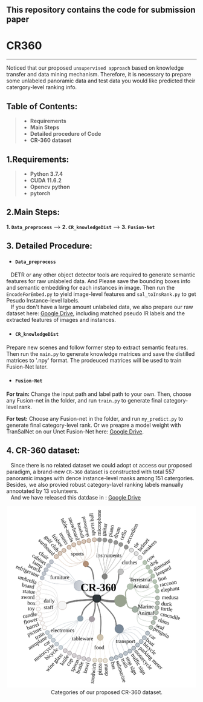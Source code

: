 ## This repository contains the code for submission paper
# CR360
 
------
 
Noticed that our proposed `unsupervised approach` based on knowledge transfer and data mining mechanism. Therefore, it is necessary to prepare some unlabeled panoramic data and test data you would like predicted their catergory-level ranking info.

## Table of Contents:
> * **Requirements**
> * **Main Steps**
> * **Detailed procedure of Code**
> * **CR-360 dataset**

## 1.Requirements:
> * **Python 3.7.4**
> * **CUDA 11.6.2**
> * **Opencv python**
> * **pytorch**

## 2.Main Steps:
**1. `Data_preprocess`** --> **2. `CR_knowledgeDist`** --> **3. `Fusion-Net`**
 
## 3. Detailed Procedure:
* #### `Data_preprocess`
&nbsp;&nbsp; DETR or any other object detector tools are required to generate semantic features for raw unlabeled data. And Please save the bounding boxes info and semantic embedding for each instances in image. Then run the `EncodeForEmbed.py` to yield image-level features and `sal_toInsRank.py` to get Pesudo Instance-level labels.  
&nbsp;&nbsp; If you don't have a large amount unlabeled data, we also prepare our raw dataset here: [Google Drive](https://drive.google.com/file/d/11xMs3l3ylyZk9JPYp9Ko4QABkn_UCrCB/view?usp=drive_link), including matched pseudo IR labels and the extracted features of images and instances.

* #### `CR_knowledgeDist`
Prepare new scenes and follow former step to extract semantic features. Then run the `main.py` to generate knowledge matrices and save the distilled matrices to '.npy' format. The prodeuced matrices will be used to train Fusion-Net later.

* #### `Fusion-Net`
**For train:**
Change the input path and label path to your own. Then, choose any Fusion-net in the folder, and run `train.py` to generate final category-level rank.

**For test:**
Choose any Fusion-net in the folder, and run `my_predict.py` to generate final category-level rank. Or we preapre a model weight with TranSalNet on our Unet Fusion-Net here: [Google Drive](https://drive.google.com/drive/folders/1rsX68wcwjNbpXczM7GGQ_KMOGJAJ1SPq?usp=drive_link).

## 4. CR-360 dataset:
&nbsp;&nbsp; Since there is no related dataset we could adopt ot access our proposed paradigm, a brand-new `CR-360` dataset is constructed with total 557 panoramic images with dence instance-level masks among 151 catergories. Besides, we also provied robust category-lavel ranking labels manually annootated by 13 volunteers.  
&nbsp;&nbsp; And we have released this datdase in : [Google Drive](/figure/class.svg)
<div align="center"><img src="/figure/class.svg" width="500" height="" alt=""/><br/>
&nbsp;&nbsp;&nbsp;&nbsp;&nbsp;&nbsp;&nbsp;Categories of our proposed CR-360 dataset.


